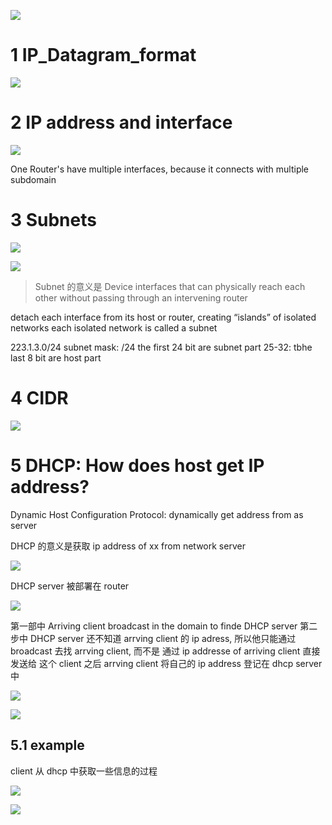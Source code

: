 
![](image/Pasted%20image%2020241105191436.png)


# 1 IP_Datagram_format


![](image/Pasted%20image%2020241105191502.png)


# 2 IP address and interface 

![](image/Pasted%20image%2020241105191632.png)


One Router's have multiple interfaces, because it connects with multiple subdomain 



# 3 Subnets


![](image/Pasted%20image%2020241105192127.png)

![](image/Pasted%20image%2020241105192444.png)


> Subnet 的意义是 Device interfaces that can physically reach each other without passing through an intervening router 

detach each interface from its host or router, creating “islands” of isolated networks
each isolated network is called a subnet


223.1.3.0/24
subnet mask: /24
the first 24 bit are subnet part 
25-32: tbhe last 8 bit are host part 

# 4 CIDR

![](image/Pasted%20image%2020241105192522.png)


# 5 DHCP: How does host get IP address?

Dynamic Host Configuration Protocol: dynamically get address from as server

DHCP 的意义是获取 ip address of xx from network server 

![](image/Pasted%20image%2020241105192657.png)

DHCP server 被部署在 router 


![](image/Pasted%20image%2020241105192716.png)


第一部中 Arriving client broadcast in the domain to finde DHCP server 
第二步中 DHCP server 还不知道 arrving client 的 ip adress, 所以他只能通过 broadcast 去找 arrving client, 而不是 通过 ip addresse of arriving client  直接发送给 这个 client 
之后 arrving client 将自己的 ip address 登记在 dhcp server 中 

![](image/Pasted%20image%2020241105193127.png)


![](image/Pasted%20image%2020241105193626.png)


## 5.1 example 


client 从 dhcp 中获取一些信息的过程 

![](image/Pasted%20image%2020241105193650.png)


![](image/Pasted%20image%2020241105193709.png)





